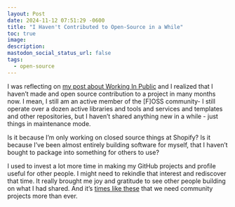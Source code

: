 ```yaml
---
layout: Post
date: 2024-11-12 07:51:29 -0600
title: "I Haven't Contributed to Open-Source in a While"
toc: true
image: 
description: 
mastodon_social_status_url: false
tags: 
  - open-source
---
```




I was reflecting on [my post about Working In Public](https://www.joshbeckman.org/blog/reading/after-reading-working-in-public) and I realized that I haven’t made and open source contribution to a project in many months now. I mean, I still am an active member of the [F]OSS community- I still operate over a dozen active libraries and tools and services and templates and other repositories, but I haven’t shared anything new in a while - just things in maintenance mode.

Is it because I’m only working on closed source things at Shopify? Is it because I’ve been almost entirely building software for myself, that I haven’t bought to package into something for others to use?

I used to invest a lot more time in making my GitHub projects and profile useful for other people. I might need to rekindle that interest and rediscover that time. It really brought me joy and gratitude to see other people building on what I had shared. And it’s [times like these](https://www.joshbeckman.org/blog/sick-today) that we need community projects more than ever.
